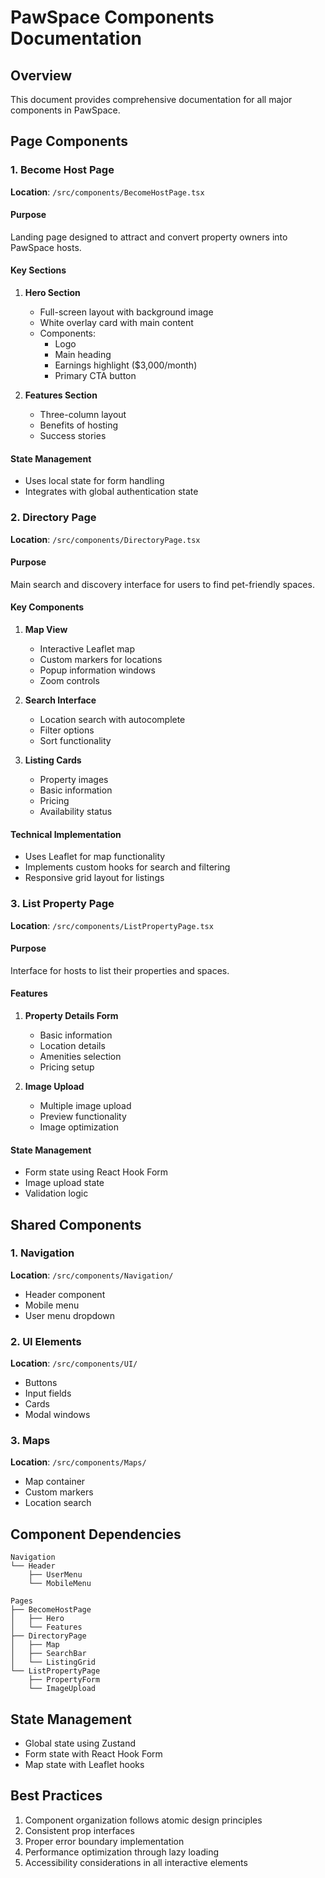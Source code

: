 # PawSpace Components Documentation

## Overview
This document provides comprehensive documentation for all major components in PawSpace.

## Page Components

### 1. Become Host Page
**Location**: `/src/components/BecomeHostPage.tsx`

#### Purpose
Landing page designed to attract and convert property owners into PawSpace hosts.

#### Key Sections
1. **Hero Section**
   - Full-screen layout with background image
   - White overlay card with main content
   - Components:
     - Logo
     - Main heading
     - Earnings highlight ($3,000/month)
     - Primary CTA button

2. **Features Section**
   - Three-column layout
   - Benefits of hosting
   - Success stories

#### State Management
- Uses local state for form handling
- Integrates with global authentication state

### 2. Directory Page
**Location**: `/src/components/DirectoryPage.tsx`

#### Purpose
Main search and discovery interface for users to find pet-friendly spaces.

#### Key Components
1. **Map View**
   - Interactive Leaflet map
   - Custom markers for locations
   - Popup information windows
   - Zoom controls

2. **Search Interface**
   - Location search with autocomplete
   - Filter options
   - Sort functionality

3. **Listing Cards**
   - Property images
   - Basic information
   - Pricing
   - Availability status

#### Technical Implementation
- Uses Leaflet for map functionality
- Implements custom hooks for search and filtering
- Responsive grid layout for listings

### 3. List Property Page
**Location**: `/src/components/ListPropertyPage.tsx`

#### Purpose
Interface for hosts to list their properties and spaces.

#### Features
1. **Property Details Form**
   - Basic information
   - Location details
   - Amenities selection
   - Pricing setup

2. **Image Upload**
   - Multiple image upload
   - Preview functionality
   - Image optimization

#### State Management
- Form state using React Hook Form
- Image upload state
- Validation logic

## Shared Components

### 1. Navigation
**Location**: `/src/components/Navigation/`
- Header component
- Mobile menu
- User menu dropdown

### 2. UI Elements
**Location**: `/src/components/UI/`
- Buttons
- Input fields
- Cards
- Modal windows

### 3. Maps
**Location**: `/src/components/Maps/`
- Map container
- Custom markers
- Location search

## Component Dependencies
```
Navigation
└── Header
    ├── UserMenu
    └── MobileMenu

Pages
├── BecomeHostPage
│   ├── Hero
│   └── Features
├── DirectoryPage
│   ├── Map
│   ├── SearchBar
│   └── ListingGrid
└── ListPropertyPage
    ├── PropertyForm
    └── ImageUpload
```

## State Management
- Global state using Zustand
- Form state with React Hook Form
- Map state with Leaflet hooks

## Best Practices
1. Component organization follows atomic design principles
2. Consistent prop interfaces
3. Proper error boundary implementation
4. Performance optimization through lazy loading
5. Accessibility considerations in all interactive elements
